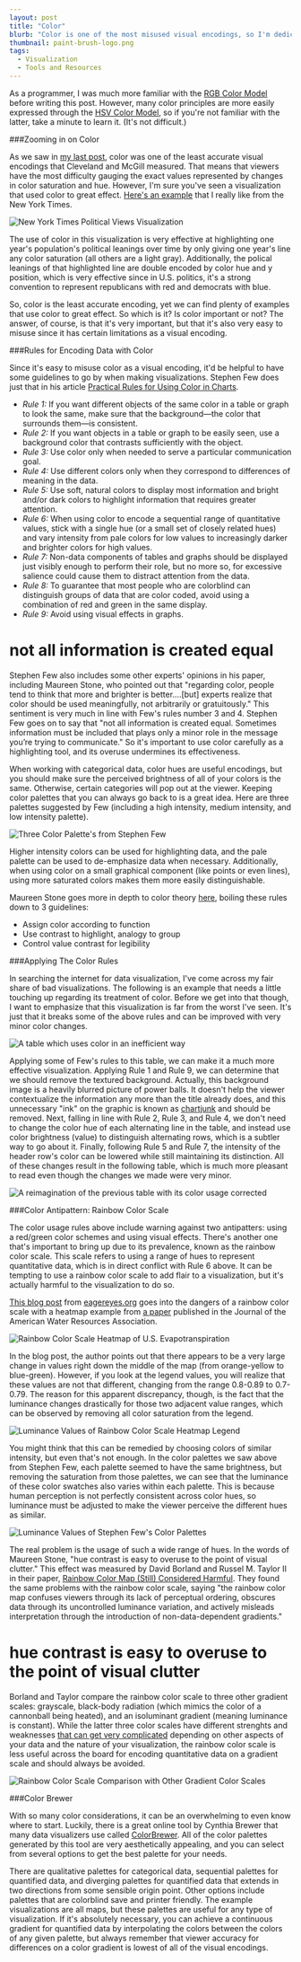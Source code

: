 ```yaml
---
layout: post
title: "Color"
blurb: "Color is one of the most misused visual encodings, so I'm dedicating an entire post on its dos and don'ts."
thumbnail: paint-brush-logo.png
tags: 
  - Visualization
  - Tools and Resources
---
```


As a programmer, I was much more familiar with the [RGB Color Model](https://en.wikipedia.org/wiki/RGB_color_model) before writing this post. However, many color principles are more easily expressed through the [HSV Color Model](https://en.wikipedia.org/wiki/HSL_and_HSV), so if you're not familiar with the latter, take a minute to learn it. (It's not difficult.)

###Zooming in on Color

As we saw in [my last post](http://www.datajourneyman.com/2016/03/07/visual-encodings.html), color was one of the least accurate visual encodings that Cleveland and McGill measured. That means that viewers have the most difficulty gauging the exact values represented by changes in color saturation and hue. However, I'm sure you've seen a visualization that used color to great effect. [Here's an example](http://www.nytimes.com/interactive/2014/07/08/upshot/how-the-year-you-were-born-influences-your-politics.html?abt=0002&abg=1) that I really like from the New York Times.

<img alt="New York Times Political Views Visualization" src="/img/nyt-political-views-visualization.png" class="full-size">

The use of color in this visualization is very effective at highlighting one year's population's political leanings over time by only giving one year's line any color saturation (all others are a light gray). Additionally, the polical leanings of that highlighted line are double encoded by color hue and y position, which is very effective since in U.S. politics, it's a strong convention to represent republicans with red and democrats with blue.

So, color is the least accurate encoding, yet we can find plenty of examples that use color to great effect. So which is it? Is color important or not? The answer, of course, is that it's very important, but that it's also very easy to misuse since it has certain limitations as a visual encoding.

###Rules for Encoding Data with Color

Since it's easy to misuse color as a visual encoding, it'd be helpful to have some guidelines to go by when making visualizations. Stephen Few does just that in his article [Practical Rules for Using Color in Charts](http://www.perceptualedge.com/articles/visual_business_intelligence/rules_for_using_color.pdf).

- *Rule 1:* If you want different objects of the same color in a table or graph to look the same, make sure that the background—the color that surrounds them—is consistent.
- *Rule 2:* If you want objects in a table or graph to be easily seen, use a background color that contrasts sufficiently with the object.
- *Rule 3:* Use color only when needed to serve a particular communication goal.
- *Rule 4:* Use different colors only when they correspond to differences of meaning in the data.
- *Rule 5:* Use soft, natural colors to display most information and bright and/or dark colors to highlight information that requires greater attention.
- *Rule 6:* When using color to encode a sequential range of quantitative values, stick with a single hue (or a small set of closely related hues) and vary intensity from pale colors for low values to increasingly darker and brighter colors for high values.
- *Rule 7:* Non-data components of tables and graphs should be displayed just visibly enough to perform their role, but no more so, for excessive salience could cause them to distract attention from the data.
- *Rule 8:* To guarantee that most people who are colorblind can distinguish groups of data that are color coded, avoid using a combination of red and green in the same display.
- *Rule 9:* Avoid using visual effects in graphs.

<h1 class="pull-quote">not all information is created equal</h1>

Stephen Few also includes some other experts' opinions in his paper, including Maureen Stone, who pointed out that "regarding color, people tend to think that more and brighter is better....[but] experts realize that color should be used meaningfully, not arbitrarily or gratuitously." This sentiment is very much in line with Few's rules number 3 and 4. Stephen Few goes on to say that "not all information is created equal. Sometimes information must be included that plays only a minor role in the message you’re trying to communicate." So it's important to use color carefully as a highlighting tool, and its overuse undermines its effectiveness.

When working with categorical data, color hues are useful encodings, but you should make sure the perceived brightness of all of your colors is the same. Otherwise, certain categories will pop out at the viewer. Keeping color palettes that you can always go back to is a great idea. Here are three palettes suggested by Few (including a high intensity, medium intensity, and low intensity palette).

![Three Color Palette's from Stephen Few](/img/color-palette.png)

Higher intensity colors can be used for highlighting data, and the pale palette can be used to de-emphasize data when necessary. Additionally, when using color on a small graphical component (like points or even lines), using more saturated colors makes them more easily distinguishable. 

Maureen Stone goes more in depth to color theory [here](https://www.perceptualedge.com/articles/b-eye/choosing_colors.pdf), boiling these rules down to 3 guidelines:

- Assign color according to function
- Use contrast to highlight, analogy to group 
- Control value contrast for legibility

###Applying The Color Rules

In searching the internet for data visualization, I've come across my fair share of bad visualizations. The following is an example that needs a little touching up regarding its treatment of color. Before we get into that though, I want to emphasize that this visualization is far from the worst I've seen. It's just that it breaks some of the above rules and can be improved with very minor color changes.

<img alt="A table which uses color in an inefficient way" src="/img/bad-color.jpg" class="full-size">

Applying some of Few's rules to this table, we can make it a much more effective visualization. Applying Rule 1 and Rule 9, we can determine that we should remove the textured background. Actually, this background image is a heavily blurred picture of power balls. It doesn't help the viewer contextualize the information any more than the title already does, and this unnecessary "ink" on the graphic is known as [chartjunk](https://en.wikipedia.org/wiki/Chartjunk) and should be removed. Next, falling in line with Rule 2, Rule 3, and Rule 4, we don't need to change the color hue of each alternating line in the table, and instead use color brightness (value) to distinguish alternating rows, which is a subtler way to go about it. Finally, following Rule 5 and Rule 7, the intensity of the header row's color can be lowered while still maintaining its distinction. All of these changes result in the following table, which is much more pleasant to read even though the changes we made were very minor.

<img alt="A reimagination of the previous table with its color usage corrected" src="/img/good-color.png" class="full-size">

###Color Antipattern: Rainbow Color Scale

The color usage rules above include warning against two antipatters: using a red/green color schemes and using visual effects. There's another one that's important to bring up due to its prevalence, known as the rainbow color scale. This scale refers to using a range of hues to represent quantitative data, which is in direct conflict with Rule 6 above. It can be tempting to use a rainbow color scale to add flair to a visualization, but it's actually harmful to the visualization to do so.

[This blog post](https://eagereyes.org/basics/rainbow-color-map) from [eagereyes.org](https://eagereyes.org) goes into the dangers of a rainbow color scale with a heatmap example from [a paper](http://onlinelibrary.wiley.com/doi/10.1111/jawr.12010/full) published in the Journal of the American Water Resources Association.

<img alt="Rainbow Color Scale Heatmap of U.S. Evapotranspiration" src="/img/rainbow-color-map.jpg" class="full-size">

In the blog post, the author points out that there appears to be a very large change in values right down the middle of the map (from orange-yellow to blue-green). However, if you look at the legend values, you will realize that these values are not that different, changing from the range 0.8-0.89 to 0.7-0.79. The reason for this apparent discrepancy, though, is the fact that the luminance changes drastically for those two adjacent value ranges, which can be observed by removing all color saturation from the legend.

![Luminance Values of Rainbow Color Scale Heatmap Legend](/img/rainbow-color-map-luminance-legend.jpg)

You might think that this can be remedied by choosing colors of similar intensity, but even that's not enough. In the color palettes we saw above from Stephen Few, each palette seemed to have the same brightness, but removing the saturation from those palettes, we can see that the luminance of these color swatches also varies within each palette. This is because human perception is not perfectly consistent across color hues, so luminance must be adjusted to make the viewer perceive the different hues as similar.

![Luminance Values of Stephen Few's Color Palettes](/img/color-palette-b-and-w.png)

The real problem is the usage of such a wide range of hues. In the words of Maureen Stone, "hue contrast is easy to overuse to the point of visual clutter." This effect was measured by David Borland and Russel M. Taylor II in their paper, <a href="/pdf/Rainbow_Color_Map_Still_Considered_Harmful.pdf" download="Rainbow_Color_Map_Still_Considered_Harmful.pdf">Rainbow Color Map (Still) Considered Harmful</a>. They found the same problems with the rainbow color scale, saying "the rainbow color map confuses viewers through its lack of perceptual ordering, obscures data through its uncontrolled luminance variation, and actively misleads interpretation through the introduction of non-data-dependent gradients."

<h1 class="pull-quote right">hue contrast is easy to overuse to the point of visual clutter</h1>


Borland and Taylor compare the rainbow color scale to three other gradient scales: grayscale, black-body radiation (which mimics the color of a cannonball being heated), and an isoluminant gradient (meaning luminance is constant). While the latter three color scales have different strenghts and weaknesses [that can get very complicated](http://www.paraview.org/ParaView/index.php/Default_Color_Map#Grayscale_and_Black-Body_Radiation_Color_Maps) depending on other aspects of your data and the nature of your visualization, the rainbow color scale is less useful across the board for encoding quantitative data on a gradient scale and should always be avoided.

![Rainbow Color Scale Comparison with Other Gradient Color Scales](/img/rainbow-color-scale-comparison.png)

###Color Brewer

With so many color considerations, it can be an overwhelming to even know where to start. Luckily, there is a great online tool by Cynthia Brewer that many data visualizers use called [ColorBrewer](http://colorbrewer2.org). All of the color palettes generated by this tool are very aesthetically appealing, and you can select from several options to get the best palette for your needs.

There are qualitative palettes for categorical data, sequential palettes for quantified data, and diverging palettes for quantified data that extends in two directions from some sensible origin point. Other options include palettes that are colorblind save and printer friendly. The example visualizations are all maps, but these palettes are useful for any type of visualization. If it's absolutely necessary, you can achieve a continuous gradient for quantified data by interpolating the colors between the colors of any given palette, but always remember that viewer accuracy for differences on a color gradient is lowest of all of the visual encodings.

